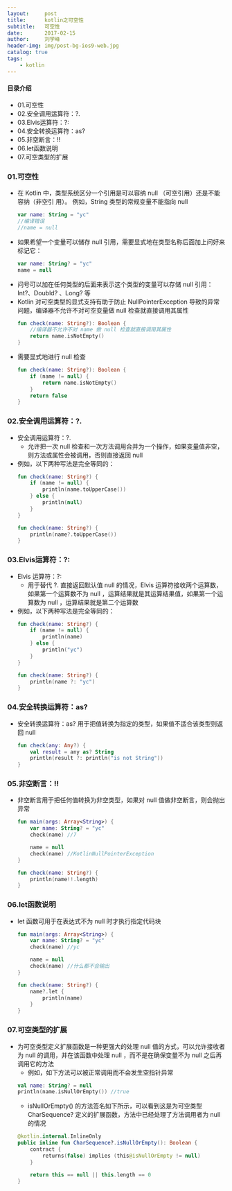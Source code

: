 ```yaml
---
layout:     post
title:      kotlin之可空性
subtitle:   可空性
date:       2017-02-15
author:     刘学峰
header-img: img/post-bg-ios9-web.jpg
catalog: true
tags:
    - kotlin
---
```


#### 目录介绍
- 01.可空性
- 02.安全调用运算符：?.
- 03.Elvis运算符：?:
- 04.安全转换运算符：as?
- 05.非空断言：!!
- 06.let函数说明
- 07.可空类型的扩展





### 01.可空性
- 在 Kotlin 中，类型系统区分一个引用是可以容纳  null  （可空引用）还是不能容纳（非空引
用）。 例如，String 类型的常规变量不能指向 null 
    ```kotlin
    var name: String = "yc"
    //编译错误
    //name = null
    ```
- 如果希望一个变量可以储存 null 引用，需要显式地在类型名称后面加上问好来标记它：
    ```kotlin
    var name: String? = "yc"
    name = null
    ```
- 问号可以加在任何类型的后面来表示这个类型的变量可以存储 null 引用：Int?、Doubld? 、Long? 等
- Kotlin 对可空类型的显式支持有助于防止 NullPointerException 导致的异常问题，编译器不允许不对可空变量做 null 检查就直接调用其属性
    ```kotlin
    fun check(name: String?): Boolean {
        //编译器不允许不对 name 做 null 检查就直接调用其属性
        return name.isNotEmpty()
    }
    ```
- 需要显式地进行 null 检查
    ```kotlin
    fun check(name: String?): Boolean {
        if (name != null) {
            return name.isNotEmpty()
        }
        return false
    }
    ```



### 02.安全调用运算符：?.
- 安全调用运算符：?. 
    - 允许把一次 null 检查和一次方法调用合并为一个操作，如果变量值非空，则方法或属性会被调用，否则直接返回 null
- 例如，以下两种写法是完全等同的：
    ```kotlin
    fun check(name: String?) {
        if (name != null) {
            println(name.toUpperCase())
        } else {
            println(null)
        }
    }
    
    fun check(name: String?) {
        println(name?.toUpperCase())
    }
    ```


### 03.Elvis运算符：?:
- Elvis 运算符：?: 
    - 用于替代 ?. 直接返回默认值 null 的情况，Elvis 运算符接收两个运算数，如果第一个运算数不为 null ，运算结果就是其运算结果值，如果第一个运算数为 null ，运算结果就是第二个运算数
- 例如，以下两种写法是完全等同的：
    ```kotlin
    fun check(name: String?) {
        if (name != null) {
            println(name)
        } else {
            println("yc")
        }
    }
    
    fun check(name: String?) {
        println(name ?: "yc")
    }
    ```



### 04.安全转换运算符：as?
- 安全转换运算符：as? 用于把值转换为指定的类型，如果值不适合该类型则返回 null
    ```kotlin
    fun check(any: Any?) {
        val result = any as? String
        println(result ?: println("is not String"))
    }
    ```



### 05.非空断言：!!
- 非空断言用于把任何值转换为非空类型，如果对 null 值做非空断言，则会抛出异常
    ```kotlin
    fun main(args: Array<String>) {
        var name: String? = "yc"
        check(name) //7
    
        name = null
        check(name) //KotlinNullPointerException
    }
    
    fun check(name: String?) {
        println(name!!.length)
    }
    ```



### 06.let函数说明
- let 函数可用于在表达式不为 null 时才执行指定代码块
    ```kotlin
    fun main(args: Array<String>) {
        var name: String? = "yc"
        check(name) //yc
    
        name = null
        check(name) //什么都不会输出
    }
    
    fun check(name: String?) {
        name?.let {
            println(name)
        }
    }
    ```


### 07.可空类型的扩展
- 为可空类型定义扩展函数是一种更强大的处理 null 值的方式，可以允许接收者为 null 的调用，并在该函数中处理 null ，而不是在确保变量不为 null 之后再调用它的方法
    - 例如，如下方法可以被正常调用而不会发生空指针异常
    ```kotlin
    val name: String? = null
    println(name.isNullOrEmpty()) //true
    ```
    - isNullOrEmpty() 的方法签名如下所示，可以看到这是为可空类型 CharSequence? 定义的扩展函数，方法中已经处理了方法调用者为 null 的情况
    ```kotlin
    @kotlin.internal.InlineOnly
    public inline fun CharSequence?.isNullOrEmpty(): Boolean {
        contract {
            returns(false) implies (this@isNullOrEmpty != null)
        }
    
        return this == null || this.length == 0
    }
    ```











